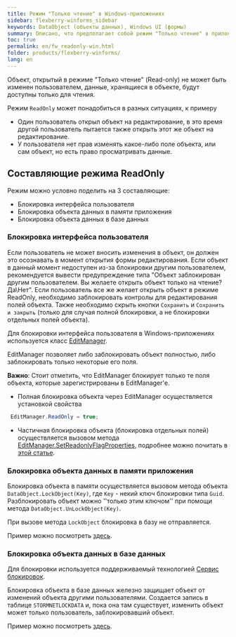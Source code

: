 ```yaml
---
title: Режим "Только чтение" в Windows-приложениях
sidebar: flexberry-winforms_sidebar
keywords: DataObject (объекты данных), Windows UI (формы)
summary: Описано, что предполагает собой режим "Только чтение" в приложении. Рассмотрены методы блокировки пользовательского интерфейса с помощью EditManager, указано как блокировать объект в памяти приложения, и за счет чего достигается блокировка в базе
toc: true
permalink: en/fw_readonly-win.html
folder: products/flexberry-winforms/
lang: en
---
```


Объект, открытый в режиме "Только чтение" (Read-only) не может быть изменен пользователем, данные, хранящиеся в объекте, будут доступны только для чтения.

Режим `ReadOnly` может понадобиться в разных ситуациях, к примеру
* Один пользователь открыл объект на редактирование, в это время другой пользователь пытается также открыть этот же объект на редактирование.
* У пользователя нет прав изменять какое-либо поле объекта, или сам объект, но есть право просматривать данные.

## Составляющие режима ReadOnly
Режим можно условно поделить на 3 составляющие:

* Блокировка интерфейса пользователя
* Блокировка объекта данных в памяти приложения
* Блокировка объекта данных в базе данных

### Блокировка интерфейса пользователя

Если пользователь не может вносить изменения в объект, он должен это осознавать в момент открытия формы редактирования. Если объект в данный момент недоступен из-за блокировки другим пользователем, рекомендуется вывести предупреждение типа "Объект заблокирован другим пользователем. Вы желаете открыть объект только на чтение? Да\Нет". Если пользователь все же желает открыть объект в режиме ReadOnly, необходимо заблокировать контролы для редактирования полей объекта. Также необходимо скрыть кнопки `Сохранить` и `Сохранить и закрыть` (только для случая полной блокировки, а не блокировки отдельных полей объекта).

Для блокировки интерфейса пользователя в Windows-приложениях используется класс [EditManager](fw_editmanager.html).

EditManager позволяет либо заблокировать объект полностью, либо заблокировать только некоторые его поля.

__Важно__: Стоит отметить, что EditManager блокирует только те поля объекта, которые зарегистрированы в EditManager'e.

* Полная блокировка объекта через EditManager осуществляется установкой свойства 

```csharp
 EditManager.ReadOnly = true; 
```

* Частичная блокировка объекта (блокировка отдельных полей) осуществляется вызовом метода [EditManager.SetReadonlyFlagProperties](fw_editmanager-set-readonly-flag-properties.html), подробнее можно почитать в [этой статье](fw_different-applications-and-fields.html).

### Блокировка объекта данных в памяти приложения
Блокировка объекта в памяти осуществляется вызовом метода объекта `DataObject.LockObject(Key)`, где `Key` - некий ключ блокировки типа `Guid`. Разблокировать объект можно ''только этим ключом'' при помощи метода `DataObject.UnLockObject(Key)`.

При вызове метода `LockObject` блокировка в базу не отправляется.

Пример можно посмотреть [здесь](fo_read-only-object.html).

### Блокировка объекта данных в базе данных
Для блокировки используется поддерживаемый технологией [Сервис блокировок](fo_lock-service.html).

Блокировка объекта в базе данных железно защищает объект от изменений объекта другими пользователями. Создается запись в таблице `STORMNETLOCKDATA` и, пока она там существует, изменить объект может только пользователь, заблокировавший объект.

Пример можно посмотреть [здесь](fo_lock-service.html).
